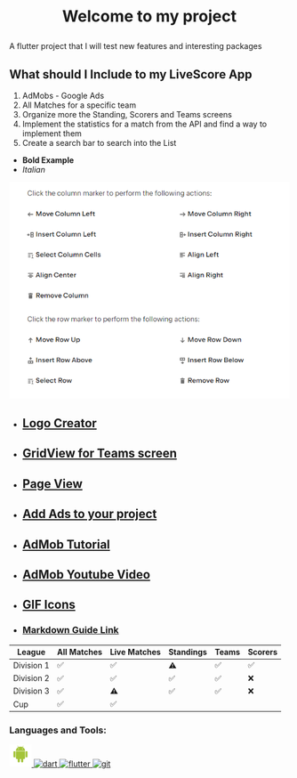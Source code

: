 # <p style="text-align: center;"> Welcome to my project</p>

A flutter project that I will test new features and interesting packages

## What should I Include to my LiveScore App

1. AdMobs - Google Ads
2. All Matches for a specific team
3. Organize more the Standing, Scorers and Teams screens
4. Implement the statistics for a match from the API and find a way to implement them
5. Create a search bar to search into the List

- **Bold Example**
- _Italian_

![alt-text](assets/Markdown_Table_Guide.png "Markdown Table Cheat Sheet")

- ## **[Logo Creator](https://logomakr.com/app/)**
- ## **[GridView for Teams screen](https://www.kindacode.com/article/flutter-gridview-builder-example/)**
- ## **[Page View](https://karthikponnam.medium.com/flutter-pageview-withbottomnavigationbar-fb4c87580f6a)**
- ## **[Add Ads to your project](https://www.youtube.com/watch?v=IYHEG-9gTMU)**
- ## **[AdMob Tutorial](https://resocoder.com/2021/09/04/flutter-admob-monetization-banner-and-interstitial-ads/)**
- ## **[AdMob Youtube Video](https://www.youtube.com/watch?v=4oLBxuBjGfI)**
- ## **[GIF Icons](https://lordicon.com/)**
- ### **[Markdown Guide Link](https://www.markdownguide.org/extended-syntax/)**

| **League** | **All Matches**    | **Live Matches**   | **Standings**      | **Teams**          | **Scorers**        |
|------------|--------------------|--------------------|--------------------|--------------------|--------------------|
| Division 1 | :white_check_mark: | :white_check_mark: | :warning:          | :white_check_mark: | :white_check_mark: |
| Division 2 | :white_check_mark: | :white_check_mark: | :white_check_mark: | :white_check_mark: | :x:                |
| Division 3 | :white_check_mark: | :warning:          | :white_check_mark: | :white_check_mark: | :x:                |
| Cup        | :white_check_mark: | :white_check_mark: |

<h3 align="left">Languages and Tools:</h3>
<p align="left"> <a href="https://developer.android.com" target="_blank" rel="noreferrer"> <img src="https://raw.githubusercontent.com/devicons/devicon/master/icons/android/android-original-wordmark.svg" alt="android" width="40" height="40"/> </a>
<a href="https://dart.dev" target="_blank" rel="noreferrer"> <img src="https://www.vectorlogo.zone/logos/dartlang/dartlang-icon.svg" alt="dart" width="40" height="40"/> </a>
<a href="https://flutter.dev" target="_blank" rel="noreferrer"> <img src="https://www.vectorlogo.zone/logos/flutterio/flutterio-icon.svg" alt="flutter" width="40" height="40"/> </a>
<a href="https://git-scm.com/" target="_blank" rel="noreferrer"> <img src="https://www.vectorlogo.zone/logos/git-scm/git-scm-icon.svg" alt="git" width="40" height="40"/> </a></p>